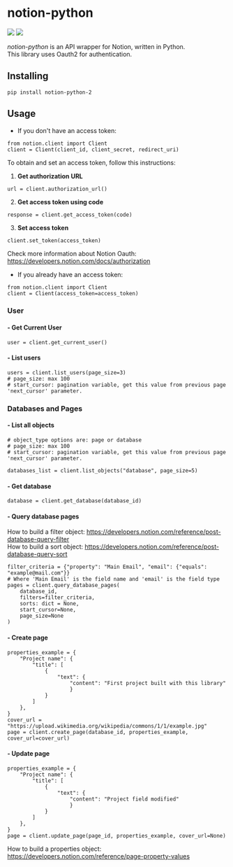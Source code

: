 # notion-python
![](https://img.shields.io/badge/version-0.1.2-success) ![](https://img.shields.io/badge/Python-3.8%20|%203.9%20|%203.10%20|%203.11-4B8BBE?logo=python&logoColor=white)
  
*notion-python* is an API wrapper for Notion, written in Python.  
This library uses Oauth2 for authentication.
## Installing
```
pip install notion-python-2
```
## Usage
* If you don't have an access token:
```
from notion.client import Client
client = Client(client_id, client_secret, redirect_uri)
```
To obtain and set an access token, follow this instructions:
1. **Get authorization URL**
```
url = client.authorization_url()
```
2. **Get access token using code**
```
response = client.get_access_token(code)
```
3. **Set access token**
```
client.set_token(access_token)
```  
Check more information about Notion Oauth: https://developers.notion.com/docs/authorization  

* If you already have an access token:
```
from notion.client import Client
client = Client(access_token=access_token)
```
### User
#### - Get Current User
```
user = client.get_current_user()
```
#### - List users
```
users = client.list_users(page_size=3)
# page_size: max 100 
# start_cursor: pagination variable, get this value from previous page 'next_cursor' parameter.
```
### Databases and Pages
#### - List all objects
```
# object_type options are: page or database
# page_size: max 100 
# start_cursor: pagination variable, get this value from previous page 'next_cursor' parameter.

databases_list = client.list_objects("database", page_size=5)
```
#### - Get database
```
database = client.get_database(database_id)
```
#### - Query database pages
How to build a filter object: https://developers.notion.com/reference/post-database-query-filter  
How to build a sort object: https://developers.notion.com/reference/post-database-query-sort
```
filter_criteria = {"property": "Main Email", "email": {"equals": "example@mail.com"}}
# Where 'Main Email' is the field name and 'email' is the field type
pages = client.query_database_pages(
    database_id, 
    filters=filter_criteria, 
    sorts: dict = None, 
    start_cursor=None, 
    page_size=None
)
```
#### - Create page
```
properties_example = {
    "Project name": {
        "title": [
            {
                "text": {
                    "content": "First project built with this library"
                    }
            }
        ]
    },
}
cover_url = "https://upload.wikimedia.org/wikipedia/commons/1/1/example.jpg"
page = client.create_page(database_id, properties_example, cover_url=cover_url)
```
#### - Update page
```
properties_example = {
    "Project name": {
        "title": [
            {
                "text": {
                    "content": "Project field modified"
                    }
            }
        ]
    },
}
page = client.update_page(page_id, properties_example, cover_url=None)
```
How to build a properties object: https://developers.notion.com/reference/page-property-values
